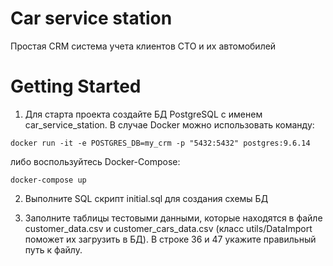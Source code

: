 # Car service station
Простая CRM система учета клиентов СТО и их автомобилей

# Getting Started

1. Для старта проекта создайте БД PostgreSQL с именем car_service_station.
В случае Docker можно использовать команду:
```
docker run -it -e POSTGRES_DB=my_crm -p "5432:5432" postgres:9.6.14 
```

либо воспользуйтесь Docker-Compose:
```
docker-compose up
```
2. Выполните SQL скрипт initial.sql для создания схемы БД

3. Заполните таблицы тестовыми данными, которые находятся в файле customer_data.csv и customer_cars_data.csv
(класс utils/DataImport поможет их загрузить в БД). В строке 36 и 47 укажите правильный путь к файлу.
